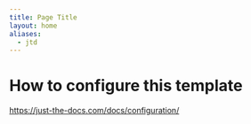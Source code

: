 ```yaml
---
title: Page Title
layout: home
aliases:
  - jtd
---
```

 # How to configure this template
 
https://just-the-docs.com/docs/configuration/
